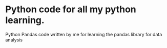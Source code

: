 # Python code for all my python learning.

Python 
Pandas code written by me for learning the pandas library for data analysis
